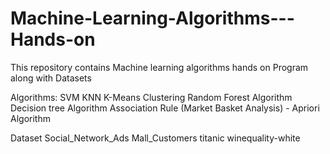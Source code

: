 # Machine-Learning-Algorithms---Hands-on
This repository contains Machine learning algorithms hands on Program along with Datasets

Algorithms:
  SVM
  KNN
  K-Means Clustering
  Random Forest Algorithm
  Decision tree Algorithm
  Association Rule (Market Basket Analysis) - Apriori Algorithm

Dataset 
  Social_Network_Ads
  Mall_Customers
  titanic 
  winequality-white
